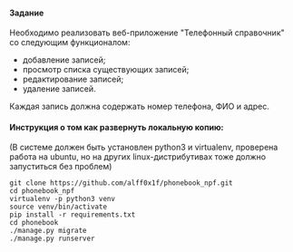 #### Задание

Необходимо реализовать веб-приложение &quot;Телефонный справочник&quot; со следующим
функционалом:

- добавление записей;
- просмотр списка существующих записей;
- редактирование записей;
- удаление записей.

Каждая запись должна содержать номер телефона, ФИО и адрес.

#### Инструкция о том как развернуть локальную копию:

(В системе должен быть установлен python3 и virtualenv, проверена работа на ubuntu, но на других linux-дистрибутивах тоже должно запуститься без проблем)

```
git clone https://github.com/alff0x1f/phonebook_npf.git
cd phonebook_npf
virtualenv -p python3 venv
source venv/bin/activate
pip install -r requirements.txt
cd phonebook
./manage.py migrate
./manage.py runserver
```
